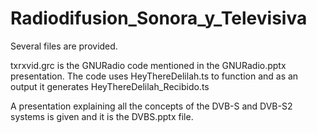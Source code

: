 # Radiodifusion_Sonora_y_Televisiva
Several files are provided.

txrxvid.grc is the GNURadio code mentioned in the GNURadio.pptx presentation.
The code uses HeyThereDelilah.ts to function and as an output it generates HeyThereDelilah_Recibido.ts

A presentation explaining all the concepts of the DVB-S and DVB-S2 systems is given and it is the DVBS.pptx file.
